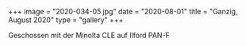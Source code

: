+++
image = "2020-034-05.jpg"
date = "2020-08-01"
title = "Ganzig, August 2020"
type = "gallery"
+++

Geschossen mit der Minolta CLE auf Ilford PAN-F
